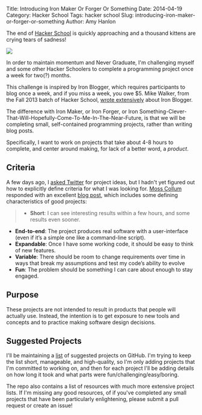 Title: Introducing Iron Maker Or Forger Or Something
Date: 2014-04-19
Category: Hacker School
Tags: hacker school
Slug: introducing-iron-maker-or-forger-or-something
Author: Amy Hanlon

The end of [Hacker School](https://www.hackerschool.com/) is quickly approaching and a thousand kittens are crying tears of sadness!

![](/images/cat-crying.gif)

In order to maintain momentum and Never Graduate, I'm challenging myself and some other Hacker Schoolers to complete a programming project once a week for two(?) months.  

This challenge is inspired by Iron Blogger, which requires participants to blog once a week, and if you miss a week, you owe $5. Mike Walker, from the Fall 2013 batch of Hacker School, [wrote extensively](http://blog.lazerwalker.com/blog/2013/12/24/one-post-a-week-running-an-iron-blogger-challenge) about Iron Blogger.  

The difference with Iron Maker, or Iron Forger, or Iron Something-Clever-That-Will-Hopefully-Come-To-Me-In-The-Near-Future, is that we will be completing small, self-contained programming projects, rather than writing blog posts.  

Specifically, I want to work on projects that take about 4-8 hours to complete, and center around making, for lack of a better word, a *product*. 

## Criteria

A few days ago, I [asked Twitter](https://twitter.com/amygdalama/status/456950130286292992) for project ideas, but I hadn't yet figured out how to explicitly define criteria for what I was looking for. [Moss Collum](https://twitter.com/moss) responded with an excellent [blog post](http://makingcodespeak.com/2014/04/18/tiny-projects.html), which includes some defining characteristics of good projects:

> * **Short**: I can see interesting results within a few hours, and some results even sooner.
* **End-to-end**: The project produces real software with a user-interface (even if it’s a simple one like a command-line script).
* **Expandable**: Once I have some working code, it should be easy to think of new features.
* **Variable**: There should be room to change requirements over time in ways that break my assumptions and test my code’s ability to evolve
* **Fun**: The problem should be something I can care about enough to stay engaged.

## Purpose

These projects are not intended to result in products that people will actually use. Instead, the intention is to get exposure to new tools and concepts and to practice making software design decisions. 

## Suggested Projects

I'll be maintaining a [list](https://github.com/amygdalama/programming-projects) of suggested projects on GitHub. I'm trying to keep the list short, manageable, and high-quality, so I'm only adding projects that I'm committed to working on, and then for each project I'll be adding details on how long it took and what parts were fun/challenging/easy/boring.

The repo also contains a list of resources with much more extensive project lists. If I'm missing any good resources, of if you've completed any small projects that have been particularly enlightening, please submit a pull request or create an issue! 